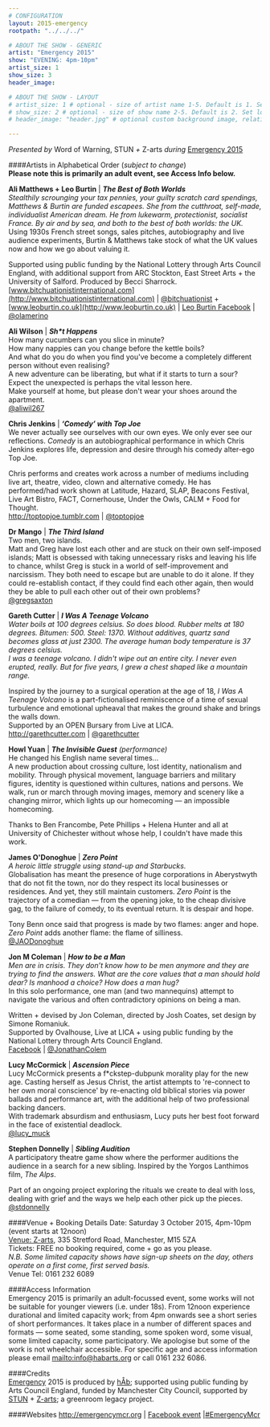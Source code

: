 ```yaml
---
# CONFIGURATION
layout: 2015-emergency
rootpath: "../../../"

# ABOUT THE SHOW - GENERIC
artist: "Emergency 2015"
show: "EVENING: 4pm-10pm"
artist_size: 1
show_size: 3
header_image:

# ABOUT THE SHOW - LAYOUT
# artist_size: 1 # optional - size of artist name 1-5. Default is 1. Set longer names to lower values
# show_size: 2 # optional - size of show name 2-5. Default is 2. Set longer names to lower values
# header_image: "header.jpg" # optional custom background image, relative to current page

---
```

*Presented by* Word of Warning, STUN *+* Z-arts *during* [Emergency 2015](/current/2015-emergency)         
        
####Artists in Alphabetical Order (*subject to change*)         
**Please note this is primarily an adult event, see Access Info below.**        
        
**Ali Matthews + Leo Burtin** | ***The Best of Both Worlds***        
*Stealthily scrounging your tax pennies, your guilty scratch card spendings, Matthews & Burtin are funded escapees. She from the cutthroat, self-made, individualist American dream. He from lukewarm, protectionist, socialist France. By air and by sea, and both to the best of both worlds: the UK.*        
Using 1930s French street songs, sales pitches, autobiography and live audience experiments, Burtin & Matthews take stock of what the UK values now and how we go about valuing it.        
        
Supported using public funding by the National Lottery through Arts Council England, with additional support from ARC Stockton, East Street Arts + the University of Salford. Produced by Becci Sharrock.        
[www.bitchuationistinternational.com](http://www.bitchuationistinternational.com) | [@bitchuationist](http://twitter.com/bitchuationist) + [www.leoburtin.co.uk](http://www.leoburtin.co.uk) | [Leo Burtin Facebook](http://www.facebook.com/leoburtin) | [@olamerino](http://twitter.com/olamerino)        
        
**Ali Wilson** | ***Sh\*t Happens***        
How many cucumbers can you slice in minute?        
How many nappies can you change before the kettle boils?        
And what do you do when you find you've become a completely different person without even realising?        
A new adventure can be liberating, but what if it starts to turn a sour?        
Expect the unexpected is perhaps the vital lesson here.        
Make yourself at home, but please don't wear your shoes around the apartment.        
[@aliwil267](http://twitter.com/aliwil267)        
        
**Chris Jenkins** | ***‘Comedy’ with Top Joe***        
We never actually see ourselves with our own eyes. We only ever see our reflections. *Comedy* is an autobiographical performance in which Chris Jenkins explores life, depression and desire through his comedy alter-ego Top Joe.         
        
Chris performs and creates work across a number of mediums including live art, theatre, video, clown and alternative comedy. He has performed/had work shown at Latitude, Hazard, SLAP, Beacons Festival, Live Art Bistro, FACT, Cornerhouse, Under the Owls, CALM + Food for Thought.        
<http://toptopjoe.tumblr.com> | [@toptopjoe](http://twitter.com/toptopjoe)        
        
**Dr Mango** | ***The Third Island***        
Two men, two islands.        
Matt and Greg have lost each other and are stuck on their own self-imposed islands; Matt is obsessed with taking unnecessary risks and leaving his life to chance, whilst Greg is stuck in a world of self-improvement and narcissism. They both need to escape but are unable to do it alone. If they could re-establish contact, if they could find each other again, then would they be able to pull each other out of their own problems?        
[@gregsaxton](http://twitter.com/gregsaxton)       
        
**Gareth Cutter** | ***I Was A Teenage Volcano***         
*Water boils at 100 degrees celsius. So does blood. Rubber melts at 180 degrees. Bitumen: 500. Steel: 1370. Without additives, quartz sand becomes glass at just 2300. The average human body temperature is 37 degrees celsius.*          
*I was a teenage volcano. I didn't wipe out an entire city. I never even erupted, really. But for five years, I grew a chest shaped like a mountain range.*         
         
Inspired by the journey to a surgical operation at the age of 18, *I Was A Teenage Volcano* is a part-fictionalised reminiscence of a time of sexual turbulence and emotional upheaval that makes the ground shake and brings the walls down.       
Supported by an OPEN Bursary from Live at LICA.        
<http://garethcutter.com> | [@garethcutter](http://twitter.com/garethcutter)       
        
**Howl Yuan** | ***The Invisible Guest** (performance)*          
He changed his English name several times…         
A new production about crossing culture, lost identity, nationalism and mobility. Through physical movement, language barriers and military figures, identity is questioned within cultures, nations and persons. We walk, run or march through moving images, memory and scenery like a changing mirror, which lights up our homecoming — an impossible homecoming.        
         
Thanks to Ben Francombe, Pete Phillips + Helena Hunter and all at University of Chichester without whose help, I couldn't have made this work.        
         
**James O'Donoghue** | ***Zero Point***        
*A heroic little struggle using stand-up and Starbucks.*        
Globalisation has meant the presence of huge corporations in Aberystwyth that do not fit the town, nor do they respect its local businesses or residences. And yet, they still maintain customers. *Zero Point* is the trajectory of a comedian — from the opening joke, to the cheap divisive gag, to the failure of comedy, to its eventual return. It is despair and hope.        
        
Tony Benn once said that progress is made by two flames: anger and hope.         
*Zero Point* adds another flame: the flame of silliness.          
[@JAODonoghue](http://twitter.com/JAODonoghue)        
        
**Jon M Coleman** | ***How to be a Man***        
*Men are in crisis. They don’t know how to be men anymore and they are trying to find the answers. What are the core values that a man should hold dear? Is manhood a choice? How does a man hug?*        
In this solo performance, one man (and two mannequins) attempt to navigate the various and often contradictory opinions on being a man.        
       
Written + devised by Jon Coleman, directed by Josh Coates, set design by Simone Romaniuk.        
Supported by Ovalhouse, Live at LICA + using public funding by the National Lottery through Arts Council England.        
[Facebook](http://www.facebook.com/jonmcoleman) | [@JonathanColem](http://twitter.com/JonathanColem)        
        
**Lucy McCormick** | ***Ascension Piece***        
Lucy McCormick presents a f*ckstep-dubpunk morality play for the new age. Casting herself as Jesus Christ, the artist attempts to 're-connect to her own moral conscience' by re-enacting old biblical stories via power ballads and performance art, with the additional help of two professional backing dancers.           
With trademark absurdism and enthusiasm, Lucy puts her best foot forward in the face of existential deadlock.        
[@lucy_muck](http://twitter.com/lucy_muck)        
        
**Stephen Donnelly** | ***Sibling Audition***        
A participatory theatre game show where the performer auditions the audience in a search for a new sibling. Inspired by the Yorgos Lanthimos film, *The Alps*.           
        
Part of an ongoing project exploring the rituals we create to deal with loss, dealing with grief and the ways we help each other pick up the pieces.        
[@stdonnelly](http://twitter.com/stdonnelly)        
        
####Venue + Booking Details
Date: Saturday 3 October 2015, 4pm-10pm (event starts at 12noon)    
[Venue: Z-arts](http://www.z-arts.org/about-us/getting-here), 335 Stretford Road, Manchester, M15 5ZA        
Tickets: FREE no booking required, come + go as you please.        
*N.B. Some limited capacity shows have sign-up sheets on the day, others operate on a first come, first served basis.*          
Venue Tel: 0161 232 6089             
          
####Access Information       
Emergency 2015 is primarily an adult-focussed event, some works will not be suitable for younger viewers (i.e. under 18s). From 12noon experience durational and limited capacity work; from 4pm onwards see a short series of short performances. It takes place in a number of different spaces and formats — some seated, some standing, some spoken word, some visual, some limited capacity, some participatory. We apologise but some of the work is not wheelchair accessible. For specific age and access information please email <mailto:info@habarts.org> or call 0161 232 6086.     
            
####Credits         
[Emergency](/hab/emergency) 2015 is produced by [hÅb](/hab); supported using public funding by Arts Council England, funded by Manchester City Council, supported by [STUN](http://stunlive.com) + [Z-arts](http://www.z-arts.org); a greenroom legacy project.        
        
####Websites
<http://emergencymcr.org> | [Facebook event](http://www.facebook.com/events/1479136439056940) |[#EmergencyMcr](http://twitter.com/hashtag/EmergencyMcr)
